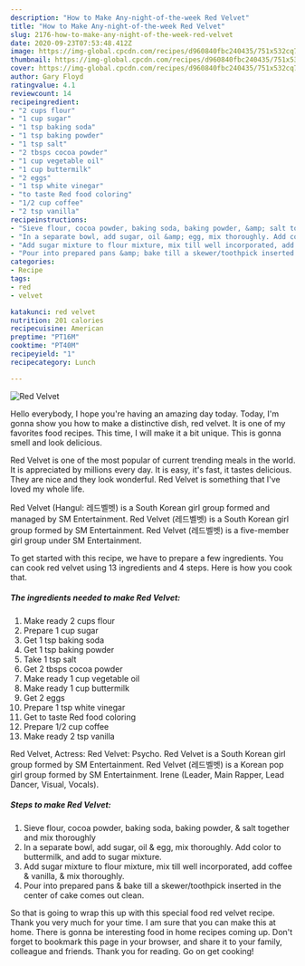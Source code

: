```yaml
---
description: "How to Make Any-night-of-the-week Red Velvet"
title: "How to Make Any-night-of-the-week Red Velvet"
slug: 2176-how-to-make-any-night-of-the-week-red-velvet
date: 2020-09-23T07:53:48.412Z
image: https://img-global.cpcdn.com/recipes/d960840fbc240435/751x532cq70/red-velvet-recipe-main-photo.jpg
thumbnail: https://img-global.cpcdn.com/recipes/d960840fbc240435/751x532cq70/red-velvet-recipe-main-photo.jpg
cover: https://img-global.cpcdn.com/recipes/d960840fbc240435/751x532cq70/red-velvet-recipe-main-photo.jpg
author: Gary Floyd
ratingvalue: 4.1
reviewcount: 14
recipeingredient:
- "2 cups flour"
- "1 cup sugar"
- "1 tsp baking soda"
- "1 tsp baking powder"
- "1 tsp salt"
- "2 tbsps cocoa powder"
- "1 cup vegetable oil"
- "1 cup buttermilk"
- "2 eggs"
- "1 tsp white vinegar"
- "to taste Red food coloring"
- "1/2 cup coffee"
- "2 tsp vanilla"
recipeinstructions:
- "Sieve flour, cocoa powder, baking soda, baking powder, &amp; salt together and mix thoroughly"
- "In a separate bowl, add sugar, oil &amp; egg, mix thoroughly. Add color to buttermilk, and add to sugar mixture."
- "Add sugar mixture to flour mixture, mix till well incorporated, add coffee &amp; vanilla, &amp; mix thoroughly."
- "Pour into prepared pans &amp; bake till a skewer/toothpick inserted in the center of cake comes out clean."
categories:
- Recipe
tags:
- red
- velvet

katakunci: red velvet 
nutrition: 201 calories
recipecuisine: American
preptime: "PT16M"
cooktime: "PT40M"
recipeyield: "1"
recipecategory: Lunch

---
```



![Red Velvet](https://img-global.cpcdn.com/recipes/d960840fbc240435/751x532cq70/red-velvet-recipe-main-photo.jpg)

Hello everybody, I hope you're having an amazing day today. Today, I'm gonna show you how to make a distinctive dish, red velvet. It is one of my favorites food recipes. This time, I will make it a bit unique. This is gonna smell and look delicious.

Red Velvet is one of the most popular of current trending meals in the world. It is appreciated by millions every day. It is easy, it's fast, it tastes delicious. They are nice and they look wonderful. Red Velvet is something that I've loved my whole life.

Red Velvet (Hangul: 레드벨벳) is a South Korean girl group formed and managed by SM Entertainment. Red Velvet (레드벨벳) is a South Korean girl group formed by SM Entertainment. Red Velvet (레드벨벳) is a five-member girl group under SM Entertainment.


To get started with this recipe, we have to prepare a few ingredients. You can cook red velvet using 13 ingredients and 4 steps. Here is how you cook that.

<!--inarticleads1-->

##### The ingredients needed to make Red Velvet:

1. Make ready 2 cups flour
1. Prepare 1 cup sugar
1. Get 1 tsp baking soda
1. Get 1 tsp baking powder
1. Take 1 tsp salt
1. Get 2 tbsps cocoa powder
1. Make ready 1 cup vegetable oil
1. Make ready 1 cup buttermilk
1. Get 2 eggs
1. Prepare 1 tsp white vinegar
1. Get to taste Red food coloring
1. Prepare 1/2 cup coffee
1. Make ready 2 tsp vanilla


Red Velvet, Actress: Red Velvet: Psycho. Red Velvet is a South Korean girl group formed by SM Entertainment. Red Velvet (레드벨벳) is a Korean pop girl group formed by SM Entertainment. Irene (Leader, Main Rapper, Lead Dancer, Visual, Vocals). 

<!--inarticleads2-->

##### Steps to make Red Velvet:

1. Sieve flour, cocoa powder, baking soda, baking powder, &amp; salt together and mix thoroughly
1. In a separate bowl, add sugar, oil &amp; egg, mix thoroughly. Add color to buttermilk, and add to sugar mixture.
1. Add sugar mixture to flour mixture, mix till well incorporated, add coffee &amp; vanilla, &amp; mix thoroughly.
1. Pour into prepared pans &amp; bake till a skewer/toothpick inserted in the center of cake comes out clean.




So that is going to wrap this up with this special food red velvet recipe. Thank you very much for your time. I am sure that you can make this at home. There is gonna be interesting food in home recipes coming up. Don't forget to bookmark this page in your browser, and share it to your family, colleague and friends. Thank you for reading. Go on get cooking!

